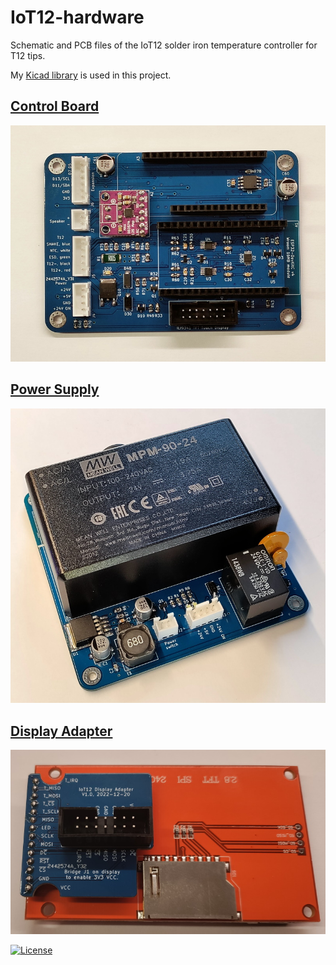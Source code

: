 # IoT12-hardware
Schematic and PCB files of the IoT12 solder iron temperature controller for T12 tips.

My [Kicad library](https://github.com/atoomnetmarc/ATOOMNETKICAD) is used in this project.

## [Control Board](Control%20Board/README.md)
![](Control%20Board/IoT12%20Control%20Board-no%20modules.jpg)

## [Power Supply](Power%20Supply/README.md)
![](Power%20Supply/IoT12%20Power%20Supply.jpg)

## [Display Adapter](Display%20Adapter/README.md)
![](Display%20Adapter/solder%20adapter%20to%20tft.jpg)

[![License](https://img.shields.io/badge/License-Apache%202.0-blue.svg)](https://opensource.org/licenses/Apache-2.0)
